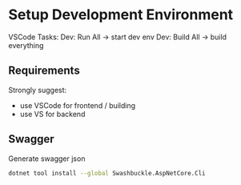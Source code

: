 # Setup Development Environment

VSCode Tasks:
Dev: Run All -> start dev env
Dev: Build All -> build everything

## Requirements

Strongly suggest:

- use VSCode for frontend / building
- use VS for backend

## Swagger

Generate swagger json

```bash
dotnet tool install --global Swashbuckle.AspNetCore.Cli
```
